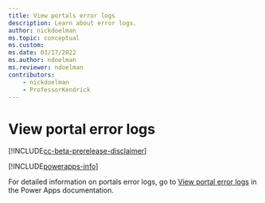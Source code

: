```yaml
---
title: View portals error logs
description: Learn about error logs.
author: nickdoelman
ms.topic: conceptual
ms.custom: 
ms.date: 03/17/2022
ms.author: ndoelman
ms.reviewer: ndoelman
contributors:
    - nickdoelman
    - ProfessorKendrick
---
```


# View portal error logs

[!INCLUDE[cc-beta-prerelease-disclaimer](../includes/cc-beta-prerelease-disclaimer.md)]

[!INCLUDE[powerapps-info](../includes/cc-powerapps-info.md)]

For detailed information on portals error logs, go to [View portal error logs](/powerapps/maker/portals/admin/view-portal-error-log) in the Power Apps documentation.

